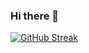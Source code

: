 ### Hi there 👋


[![GitHub Streak](https://github-readme-streak-stats.herokuapp.com?user=sahariar8&theme=onedark&hide_border=true)](https://git.io/streak-stats)
<!--
**sahariar8/sahariar8** is a ✨ _special_ ✨ repository because its `README.md` (this file) appears on your GitHub profile.

Here are some ideas to get you started:

- 🔭 I’m currently working on React.js
- 📜 I’m currently learning NEXT.JS.
- 💬 Ask me about Javascript and React.js
- 📫 How to reach me: sahariaralam8@gmail.com
- ⚡ Fun fact: Chess master in the code and on the board! ♟️ Let's code and checkmate together. #CodeAndChess 🚀

